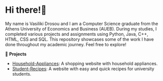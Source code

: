 # Hi there!👋

My name is Vasiliki Drosou and I am a Computer Science graduate from the Athens University of Economics and Business (AUEB). During my studies, I completed various projects and assignments using Python, Java, C++, HTML, CSS and SQL. This repository showcases some of the work I have done throughout my academic journey. Feel free to explore!

📁 **Projects**

- [Household-Appliances](./Household-Appliances): A shopping website with household appliances.
- [Student-Recipes](./Student-Recipes): A website with easy and quick recipes for university students.
